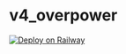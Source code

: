 # v4_overpower

[![Deploy on Railway](https://railway.app/button.svg)](https://railway.app/template/WPC-8R?referralCode=Xt40yB)

